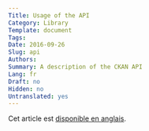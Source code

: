 ```yaml
---
Title: Usage of the API
Category: Library
Template: document
Tags:
Date: 2016-09-26
Slug: api
Authors:
Summary: A description of the CKAN API
Lang: fr
Draft: no
Hidden: no
Untranslated: yes
---
```


Cet article est [disponible en anglais](/en/support/api).
